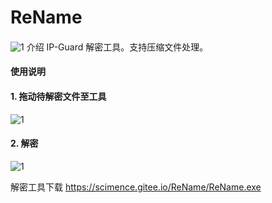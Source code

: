 ﻿# ReName

#### 
![1](https://scimence.gitee.io/ReName/files/122.png)
介绍
IP-Guard 解密工具。支持压缩文件处理。



#### 使用说明

#### 1. 拖动待解密文件至工具

![1](https://scimence.gitee.io/ReName/files/123.png)

#### 2. 解密
![1](https://scimence.gitee.io/ReName/files/124.png)


解密工具下载 https://scimence.gitee.io/ReName/ReName.exe



